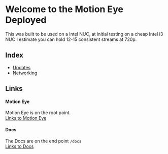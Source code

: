 # Welcome to the Motion Eye Deployed
This was built to be used on a Intel NUC, at initial testing on a cheap Intel i3 NUC I estimate you can hold 12-15 consistent streams at 720p.
## Index
- [Updates](/docs/updates)
- [Networking](/docs/network)

## Links

#### Motion Eye
Motion Eye is on the root point.<br />
[Links to Motion Eye](/)

#### Docs
The Docs are on the end point `/docs`<br />
[Links to Docs](/docs)